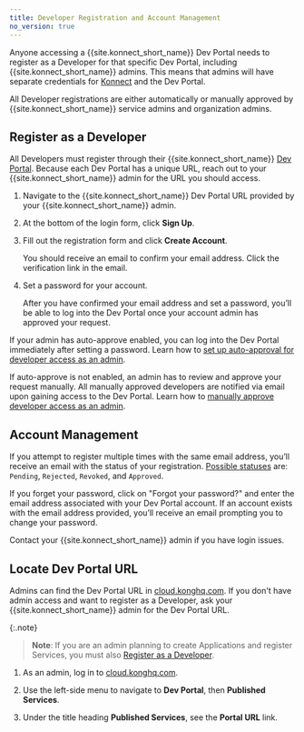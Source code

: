 ```yaml
---
title: Developer Registration and Account Management
no_version: true
---
```


Anyone accessing a {{site.konnect_short_name}} Dev Portal needs to register as a Developer for that specific Dev Portal, including {{site.konnect_short_name}} admins. This means that admins will have separate credentials for [Konnect](https://cloud.konghq.com/) and the Dev Portal.

All Developer registrations are either automatically or manually approved by {{site.konnect_short_name}} service admins and organization admins.


## Register as a Developer

All Developers must register through their {{site.konnect_short_name}} [Dev Portal](#locate-dev-portal-url). Because each Dev Portal has a unique URL, reach out to your {{site.konnect_short_name}} admin for the URL you should access.

1. Navigate to the {{site.konnect_short_name}} Dev Portal URL provided by your {{site.konnect_short_name}} admin.

2. At the bottom of the login form, click **Sign Up**.

3. Fill out the registration form and click **Create Account**. 

   You should receive an email to confirm your email address. Click the verification link in the email.

5. Set a password for your account.

    After you have confirmed your email address and set a password, you’ll be able to log into the Dev Portal once your account admin has approved your request. 

If your admin has auto-approve enabled, you can log into the Dev Portal immediately after setting a password. Learn how to [set up auto-approval for developer access as an admin](/konnect/dev-portal/access-and-approval/auto-approve-devs-apps/).

If auto-approve is not enabled, an admin has to review and approve your request manually. All manually approved developers are notified via email upon gaining access to the Dev Portal. Learn how to [manually approve developer access as an admin](/konnect/dev-portal/access-and-approval/manage-devs/#approve-dev-reg).

## Account Management

If you attempt to register multiple times with the same email address, you’ll receive an email with the status of your registration. [Possible statuses](/konnect/dev-portal/access-and-approval/manage-devs/#developer-status) are: `Pending`, `Rejected`, `Revoked`, and `Approved`.

If you forget your password, click on "Forgot your password?" and enter the email address associated with your Dev Portal account. If an account exists with the email address provided, you’ll receive an email prompting you to change your password.

Contact your {{site.konnect_short_name}} admin if you have login issues.

## Locate Dev Portal URL

Admins can find the Dev Portal URL in [cloud.konghq.com](https://cloud.konghq.com/). If you don't have admin access and want to register as a Developer, ask your {{site.konnect_short_name}} admin for the Dev Portal URL.

{:.note}
> **Note**: If you are an admin planning to create Applications and register Services, you must also [Register as a Developer](#register-as-a-developer).

1. As an admin, log in to [cloud.konghq.com](https://cloud.konghq.com/). 

2. Use the left-side menu to navigate to **Dev Portal**, then **Published Services**.

3. Under the title heading **Published Services**, see the **Portal URL** link.
